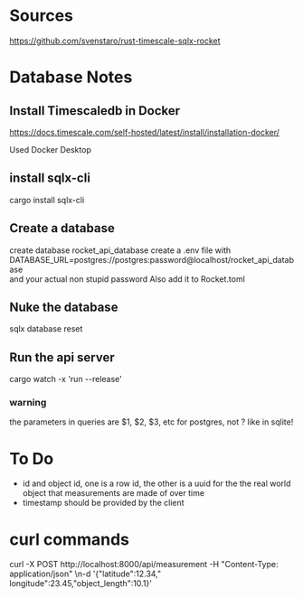 # Sources

https://github.com/svenstaro/rust-timescale-sqlx-rocket

# Database Notes

## Install Timescaledb in Docker

https://docs.timescale.com/self-hosted/latest/install/installation-docker/

Used Docker Desktop

## install sqlx-cli

cargo install sqlx-cli

## Create a database

create database rocket_api_database
create a .env file with    
DATABASE_URL=postgres://postgres:password@localhost/rocket_api_database    
and your actual non stupid password
Also add it to Rocket.toml

## Nuke the database

sqlx database reset

## Run the api server

cargo watch -x 'run --release'

### warning

the parameters in queries are $1, $2, $3, etc for postgres, not ? like in sqlite!

# To Do

* id and object id, one is a row id, the other is a uuid for the the real world object that measurements are made of
  over time
* timestamp should be provided by the client

# curl commands

curl -X POST http://localhost:8000/api/measurement -H "Content-Type: application/json" \\n-d '{"latitude":12.34,"
longitude":23.45,"object_length":10.1}'
